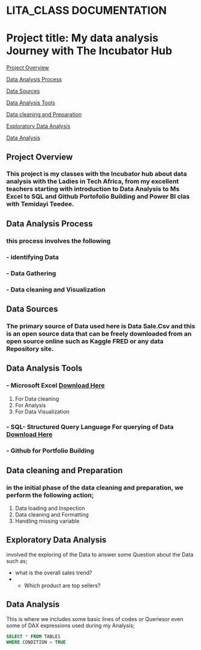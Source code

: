 # LITA_CLASS DOCUMENTATION

# Project title: My data analysis Journey with The Incubator Hub

[Project Overview](#project-overview)

[Data Analysis Process](#data-analysis-process)

[Data Sources](#data-sources)

[Data Analysis Tools](#data-analysis-tools)

[Data cleaning and Preparation](#data-cleaning-and-preparation)

 [Exploratory Data Analysis](#exploratory-data-analysis)
 
 [Data Analysis](#data-analysis)
 
## Project Overview

### This project is my classes with the Incubator hub about data analysis with the Ladies in Tech Africa, from my excellent teachers starting with introduction to Data Analysis to Ms Excel to SQL and Github Portofolio Building and Power BI clas with Temidayi Teedee.

## Data Analysis Process

### this process involves the following 
### - identifying Data
### - Data Gathering
### - Data cleaning and Visualization

## Data Sources
### The primary source of Data used here is Data Sale.Csv and this is an open source data that can be freely downloaded from an open source online such as Kaggle FRED or any data Repository site.
  
## Data Analysis Tools

### - Microsoft Excel [Download Here](https://www.microsoft.com)
1. For Data cleaning
2.  For Analysis
3. For Data Visualization

### - SQL- Structured Query Language For querying of Data [Download Here](https://www.microsoft.com)
 ### - Github for Portfolio Building

   
## Data cleaning and Preparation
### in the initial phase of the data cleaning and preparation, we perform the following action;
 1. Data loading and Inspection
 2. Data cleaning and Formatting
 3. Handling missing variable

## Exploratory Data Analysis
involved the exploring of the Data to answer some Question about the Data such as;
- what is the overall sales trend?
- - Which product are top sellers?

## Data Analysis
This is where we includes some basic lines of codes or Queriesor even some of DAX expressions used during my Analysis;

```SQL
SELECT * FROM TABLE1
WHERE CONDITION = TRUE
```
